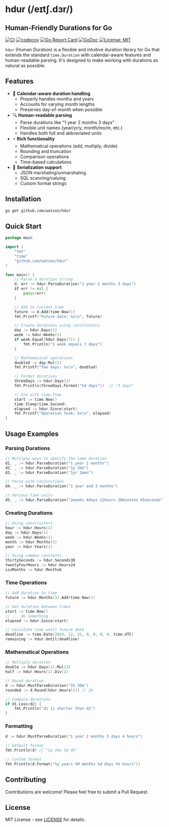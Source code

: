 # hdur (/eɪtʃ.dɜr/)

## Human-Friendly Durations for Go

[![CI](https://github.com/watzon/hdur/actions/workflows/ci.yml/badge.svg)](https://github.com/watzon/hdur/actions/workflows/ci.yml)
[![codecov](https://codecov.io/gh/watzon/hdur/branch/main/graph/badge.svg)](https://codecov.io/gh/watzon/hdur)
[![Go Report Card](https://goreportcard.com/badge/github.com/watzon/hdur)](https://goreportcard.com/report/github.com/watzon/hdur)
[![GoDoc](https://pkg.go.dev/badge/github.com/watzon/hdur)](https://pkg.go.dev/github.com/watzon/hdur)
[![License: MIT](https://img.shields.io/badge/License-MIT-yellow.svg)](https://opensource.org/licenses/MIT)

`hdur` (Human Duration) is a flexible and intuitive duration library for Go that extends the standard `time.Duration` with calendar-aware features and human-readable parsing. It's designed to make working with durations as natural as possible.

## Features

- 📅 **Calendar-aware duration handling**
  - Properly handles months and years
  - Accounts for varying month lengths
  - Preserves day-of-month when possible
- 🔍 **Human-readable parsing**
  - Parse durations like "1 year 2 months 3 days"
  - Flexible unit names (year/yr/y, month/mo/m, etc.)
  - Handles both full and abbreviated units
- ⚡ **Rich functionality**
  - Mathematical operations (add, multiply, divide)
  - Rounding and truncation
  - Comparison operations
  - Time-based calculations
- 🔄 **Serialization support**
  - JSON marshaling/unmarshaling
  - SQL scanning/valuing
  - Custom format strings

## Installation

```bash
go get github.com/watzon/hdur
```

## Quick Start

```go
package main

import (
    "fmt"
    "time"
    "github.com/watzon/hdur"
)

func main() {
    // Parse a duration string
    d, err := hdur.ParseDuration("1 year 2 months 3 days")
    if err != nil {
        panic(err)
    }

    // Add to current time
    future := d.Add(time.Now())
    fmt.Printf("Future date: %v\n", future)

    // Create durations using constructors
    day := hdur.Days(1)
    week := hdur.Weeks(1)
    if week.Equal(hdur.Days(7)) {
        fmt.Println("1 week equals 7 days")
    }

    // Mathematical operations
    doubled := day.Mul(2)
    fmt.Printf("Two days: %v\n", doubled)

    // Format durations
    threeDays := hdur.Days(3)
    fmt.Println(threeDays.Format("%d days"))  // "3 days"

    // Use with time.Time
    start := time.Now()
    time.Sleep(time.Second)
    elapsed := hdur.Since(start)
    fmt.Printf("Operation took: %v\n", elapsed)
}
```

## Usage Examples

### Parsing Durations

```go
// Multiple ways to specify the same duration
d1, _ := hdur.ParseDuration("1 year 2 months")
d2, _ := hdur.ParseDuration("1y 2mo")
d3, _ := hdur.ParseDuration("1yr 2mon")

// Parse with conjunctions
d4, _ := hdur.ParseDuration("1 year and 2 months")

// Various time units
d5, _ := hdur.ParseDuration("2weeks 4days 12hours 30minutes 45seconds")
```

### Creating Durations

```go
// Using constructors
hour := hdur.Hours(1)
day := hdur.Days(1)
week := hdur.Weeks(1)
month := hdur.Months(1)
year := hdur.Years(1)

// Using common constants
thirtySeconds := hdur.Seconds30
twentyFourHours := hdur.Hours24
sixMonths := hdur.Months6
```

### Time Operations

```go
// Add duration to time
future := hdur.Months(3).Add(time.Now())

// Get duration between times
start := time.Now()
// ... do something ...
elapsed := hdur.Since(start)

// Calculate time until future date
deadline := time.Date(2024, 12, 31, 0, 0, 0, 0, time.UTC)
remaining := hdur.Until(deadline)
```

### Mathematical Operations

```go
// Multiply duration
double := hdur.Days(1).Mul(2)
half := hdur.Hours(1).Div(2)

// Round duration
d := hdur.MustParseDuration("1h 30m")
rounded := d.Round(hdur.Hours(1)) // 2h

// Compare durations
if d1.Less(d2) {
    fmt.Println("d1 is shorter than d2")
}
```

### Formatting

```go
d := hdur.MustParseDuration("1 year 2 months 3 days 4 hours")

// Default format
fmt.Println(d) // "1y 2mo 3d 4h"

// Custom format
fmt.Println(d.Format("%y years %M months %d days %h hours"))
```

## Contributing

Contributions are welcome! Please feel free to submit a Pull Request.

## License

MIT License - see [LICENSE](LICENSE.md) for details.
